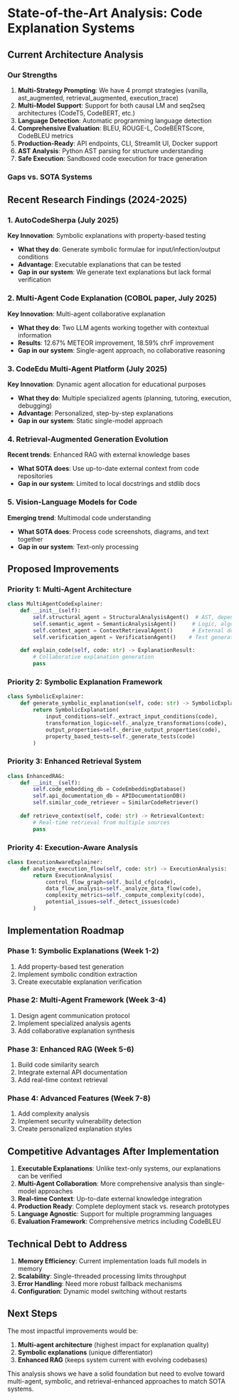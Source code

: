 # State-of-the-Art Analysis: Code Explanation Systems

## Current Architecture Analysis

### Our Strengths
1. **Multi-Strategy Prompting**: We have 4 prompt strategies (vanilla, ast_augmented, retrieval_augmented, execution_trace)
2. **Multi-Model Support**: Support for both causal LM and seq2seq architectures (CodeT5, CodeBERT, etc.)
3. **Language Detection**: Automatic programming language detection
4. **Comprehensive Evaluation**: BLEU, ROUGE-L, CodeBERTScore, CodeBLEU metrics
5. **Production-Ready**: API endpoints, CLI, Streamlit UI, Docker support
6. **AST Analysis**: Python AST parsing for structure understanding
7. **Safe Execution**: Sandboxed code execution for trace generation

### Gaps vs. SOTA Systems

## Recent Research Findings (2024-2025)

### 1. AutoCodeSherpa (July 2025)
**Key Innovation**: Symbolic explanations with property-based testing
- **What they do**: Generate symbolic formulae for input/infection/output conditions
- **Advantage**: Executable explanations that can be tested
- **Gap in our system**: We generate text explanations but lack formal verification

### 2. Multi-Agent Code Explanation (COBOL paper, July 2025)
**Key Innovation**: Multi-agent collaborative explanation
- **What they do**: Two LLM agents working together with contextual information
- **Results**: 12.67% METEOR improvement, 18.59% chrF improvement
- **Gap in our system**: Single-agent approach, no collaborative reasoning

### 3. CodeEdu Multi-Agent Platform (July 2025)
**Key Innovation**: Dynamic agent allocation for educational purposes
- **What they do**: Multiple specialized agents (planning, tutoring, execution, debugging)
- **Advantage**: Personalized, step-by-step explanations
- **Gap in our system**: Static single-model approach

### 4. Retrieval-Augmented Generation Evolution
**Recent trends**: Enhanced RAG with external knowledge bases
- **What SOTA does**: Use up-to-date external context from code repositories
- **Gap in our system**: Limited to local docstrings and stdlib docs

### 5. Vision-Language Models for Code
**Emerging trend**: Multimodal code understanding
- **What SOTA does**: Process code screenshots, diagrams, and text together
- **Gap in our system**: Text-only processing

## Proposed Improvements

### Priority 1: Multi-Agent Architecture
```python
class MultiAgentCodeExplainer:
    def __init__(self):
        self.structural_agent = StructuralAnalysisAgent()  # AST, dependencies
        self.semantic_agent = SemanticAnalysisAgent()     # Logic, algorithms
        self.context_agent = ContextRetrievalAgent()      # External docs, similar code
        self.verification_agent = VerificationAgent()    # Test generation, validation
        
    def explain_code(self, code: str) -> ExplanationResult:
        # Collaborative explanation generation
        pass
```

### Priority 2: Symbolic Explanation Framework
```python
class SymbolicExplainer:
    def generate_symbolic_explanation(self, code: str) -> SymbolicExplanation:
        return SymbolicExplanation(
            input_conditions=self._extract_input_conditions(code),
            transformation_logic=self._analyze_transformations(code),
            output_properties=self._derive_output_properties(code),
            property_based_tests=self._generate_tests(code)
        )
```

### Priority 3: Enhanced Retrieval System
```python
class EnhancedRAG:
    def __init__(self):
        self.code_embedding_db = CodeEmbeddingDatabase()
        self.api_documentation_db = APIDocumentationDB()
        self.similar_code_retriever = SimilarCodeRetriever()
        
    def retrieve_context(self, code: str) -> RetrievalContext:
        # Real-time retrieval from multiple sources
        pass
```

### Priority 4: Execution-Aware Analysis
```python
class ExecutionAwareExplainer:
    def analyze_execution_flow(self, code: str) -> ExecutionAnalysis:
        return ExecutionAnalysis(
            control_flow_graph=self._build_cfg(code),
            data_flow_analysis=self._analyze_data_flow(code),
            complexity_metrics=self._compute_complexity(code),
            potential_issues=self._detect_issues(code)
        )
```

## Implementation Roadmap

### Phase 1: Symbolic Explanations (Week 1-2)
1. Add property-based test generation
2. Implement symbolic condition extraction
3. Create executable explanation verification

### Phase 2: Multi-Agent Framework (Week 3-4)
1. Design agent communication protocol
2. Implement specialized analysis agents
3. Add collaborative explanation synthesis

### Phase 3: Enhanced RAG (Week 5-6)
1. Build code similarity search
2. Integrate external API documentation
3. Add real-time context retrieval

### Phase 4: Advanced Features (Week 7-8)
1. Add complexity analysis
2. Implement security vulnerability detection
3. Create personalized explanation styles

## Competitive Advantages After Implementation

1. **Executable Explanations**: Unlike text-only systems, our explanations can be verified
2. **Multi-Agent Collaboration**: More comprehensive analysis than single-model approaches
3. **Real-time Context**: Up-to-date external knowledge integration
4. **Production Ready**: Complete deployment stack vs. research prototypes
5. **Language Agnostic**: Support for multiple programming languages
6. **Evaluation Framework**: Comprehensive metrics including CodeBLEU

## Technical Debt to Address

1. **Memory Efficiency**: Current implementation loads full models in memory
2. **Scalability**: Single-threaded processing limits throughput
3. **Error Handling**: Need more robust fallback mechanisms
4. **Configuration**: Dynamic model switching without restarts

## Next Steps

The most impactful improvements would be:
1. **Multi-agent architecture** (highest impact for explanation quality)
2. **Symbolic explanations** (unique differentiator)
3. **Enhanced RAG** (keeps system current with evolving codebases)

This analysis shows we have a solid foundation but need to evolve toward multi-agent, symbolic, and retrieval-enhanced approaches to match SOTA systems.
